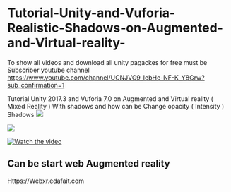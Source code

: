 # Tutorial-Unity-and-Vuforia-Realistic-Shadows-on-Augmented-and-Virtual-reality-

To show all videos and download  all unity pagackes for free must be Subscriber youtube channel 
https://www.youtube.com/channel/UCNJVG9_IebHe-NF-K_Y8Grw?sub_confirmation=1


Tutorial  Unity  2017.3 and Vuforia 7.0  on Augmented and Virtual reality   ( Mixed Reality ) With shadows and how can be Change opacity ( Intensity ) Shadows 
<a href='https://youtu.be/Ice2g8i8ZzU'>
<img src='http://walid.egyptianpugwash.com/s.png' /></a>

<a href='https://youtu.be/Ice2g8i8ZzU'>
<img src='http://walid.egyptianpugwash.com/ss.png' /></a>


[![Watch the video](https://img.youtube.com/vi/Ice2g8i8ZzU/0.jpg)](https://youtu.be/Ice2g8i8ZzU)


## Can be start web Augmented reality

Https://Webxr.edafait.com
